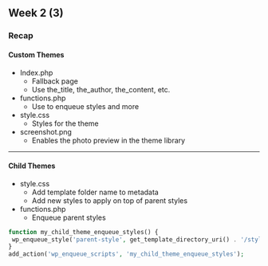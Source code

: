 ## Week 2 (3)

### Recap

#### Custom Themes

* Index.php
  * Fallback page
  * Use the_title, the_author, the_content, etc.
* functions.php
  * Use to enqueue styles and more
* style.css
  * Styles for the theme
* screenshot.png
  * Enables the photo preview in the theme library

---

#### Child Themes

* style.css
  * Add template folder name to metadata
  * Add new styles to apply on top of parent styles
* functions.php
  * Enqueue parent styles

```php
function my_child_theme_enqueue_styles() {
 wp_enqueue_style('parent-style', get_template_directory_uri() . '/style.css');
}
add_action('wp_enqueue_scripts', 'my_child_theme_enqueue_styles');
```
